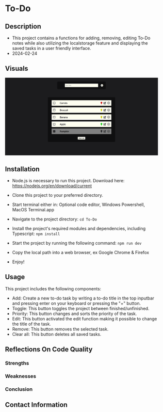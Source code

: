 # To-Do

## Description
- This project contains a functions for adding, removing, editing To-Do notes while also utilizing the localstorage feature and displaying the saved tasks in a user friendly interface.
- 2024-02-24

## Visuals
![Screenshot of Dashboard](src/assets/Screenshot.png)

## Installation
- Node.js is necessary to run this project. Download here: https://nodejs.org/en/download/current

- Clone this project to your preferred directory.

- Start terminal either in: Optional code editor, Windows Powershell, MacOS Terminal.app

- Navigate to the project directory: `cd To-Do`

- Install the project's required modules and dependencies, including Typescript: `npm install`

- Start the project by running the following command: `npm run dev`

- Copy the local path into a web browser, ex Google Chrome & Firefox

- Enjoy!

## Usage
This project includes the following components:
- Add: Create a new to-do task by writing a to-do title in the top inputbar and pressing enter on your keyboard or pressing the "+" button.
- Toggle: This button toggles the project between finished/unfinished.
- Priority: This button changes and sorts the priority of the task.
- Edit: This button activated the edit function making it possible to change the title of the task.
- Remove: This button removes the selected task.
- Clear all: This button deletes all saved tasks.

## Reflections On Code Quality

### Strengths

### Weaknesses

### Conclusion

## Contact Information